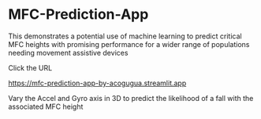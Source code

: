 # MFC-Prediction-App
 This demonstrates a potential use of machine learning to predict critical MFC heights with promising performance for a wider range of populations needing movement assistive devices

 Click the URL
 
 https://mfc-prediction-app-by-acogugua.streamlit.app

 Vary the Accel and Gyro axis in 3D to predict the likelihood of a fall with the associated MFC height  




